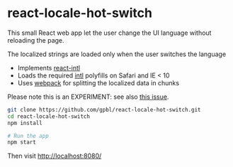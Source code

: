 react-locale-hot-switch
=======================

This small React web app let the user change the UI language without reloading the page. 

The localized strings are loaded only when the user switches the language

* Implements [react-intl](https://github.com/yahoo/react-intl)
* Loads the required [intl](https://www.npmjs.com/package/intl) polyfills on Safari and IE < 10
* Uses [webpack](http://webpack.github.io) for splitting the localized data in chunks

Please note this is an EXPERIMENT: see also [this issue](https://github.com/gpbl/react-locale-hot-switch/issues/1).

```bash
git clone https://github.com/gpbl/react-locale-hot-switch.git
cd react-locale-hot-switch
npm install

# Run the app
npm start
```

Then visit [http://localhost:8080/](http://localhost:8080/)
